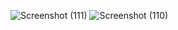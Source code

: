 
![Screenshot (111)](https://github.com/Karan-Kumar-Mishra/QR-CODE-generator/assets/93134411/053c75c4-3ee2-4d34-8138-e08e2f7f9278)
![Screenshot (110)](https://github.com/Karan-Kumar-Mishra/QR-CODE-generator/assets/93134411/0d3b1cff-a125-458c-b215-f77c3b0fd5ad)
